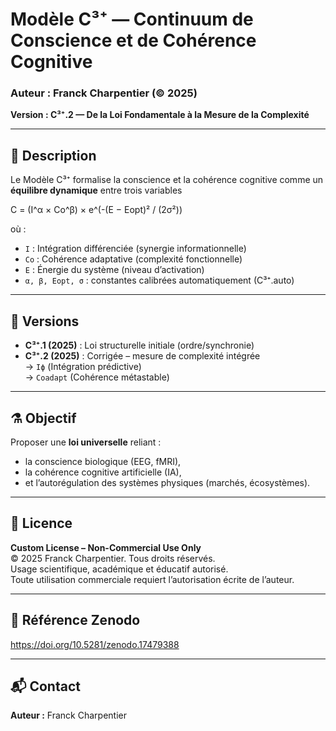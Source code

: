 # Modèle C³⁺ — Continuum de Conscience et de Cohérence Cognitive

### Auteur : Franck Charpentier (© 2025)
**Version : C³⁺.2 — De la Loi Fondamentale à la Mesure de la Complexité**

---

## 🧩 Description

Le Modèle C³⁺ formalise la conscience et la cohérence cognitive comme un **équilibre dynamique** entre trois variables 

C = (I^α × Co^β) × e^(-(E − Eopt)² / (2σ²))

où :
- `I` : Intégration différenciée (synergie informationnelle)
- `Co` : Cohérence adaptative (complexité fonctionnelle)
- `E` : Énergie du système (niveau d’activation)
- `α, β, Eopt, σ` : constantes calibrées automatiquement (C³⁺.auto)

---

## 🔬 Versions

- **C³⁺.1 (2025)** : Loi structurelle initiale (ordre/synchronie)
- **C³⁺.2 (2025)** : Corrigée – mesure de complexité intégrée  
  → `Iϕ` (Intégration prédictive)  
  → `Coadapt` (Cohérence métastable)

---

## ⚗️ Objectif

Proposer une **loi universelle** reliant :
- la conscience biologique (EEG, fMRI),
- la cohérence cognitive artificielle (IA),
- et l’autorégulation des systèmes physiques (marchés, écosystèmes).

---

## 📄 Licence

**Custom License – Non-Commercial Use Only**  
© 2025 Franck Charpentier. Tous droits réservés.  
Usage scientifique, académique et éducatif autorisé.  
Toute utilisation commerciale requiert l’autorisation écrite de l’auteur.

---

## 🔗 Référence Zenodo
https://doi.org/10.5281/zenodo.17479388

---

## 📬 Contact
**Auteur :** Franck Charpentier  
